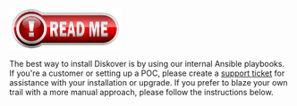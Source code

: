<img src="images/read_me.png" width="200">

The best way to install Diskover is by using our internal Ansible playbooks. If you're a customer or setting up a POC, please create a [support ticket](https://support.diskoverdata.com/) for assistance with your installation or upgrade. If you prefer to blaze your own trail with a more manual approach, please follow the instructions below.
   
